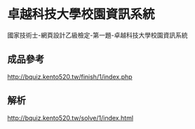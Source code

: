 # 卓越科技大學校園資訊系統
國家技術士-網頁設計乙級檢定-第一題-卓越科技大學校園資訊系統  

## 成品參考
http://bquiz.kento520.tw/finish/1/index.php

## 解析
http://bquiz.kento520.tw/solve/1/index.html
